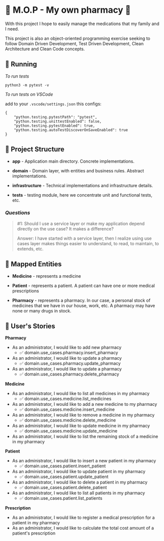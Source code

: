 # :pill: M.O.P - My own pharmacy :pill:

With this project I hope to easily manage the medications that my family and I need.

This project is also an object-oriented programming exercise seeking to follow Domain Driven Development, Test Driven
Development, Clean Architecture and Clean Code concepts.

## :pill: Running

*To run tests*

```
python3 -m pytest -v
```

*To run tests on VSCode*

add to your `.vscode/settings.json` this configs:

```
{
    "python.testing.pytestPath": "pytest",
    "python.testing.unittestEnabled": false,
    "python.testing.pytestEnabled": true,
    "python.testing.autoTestDiscoverOnSaveEnabled": true
}
```

## :pill: Project Structure

- **app** - Application main directory. Concrete implementations.

- **domain** - Domain layer, with entities and business rules. Abstract implementations.

- **infrastructure** - Technical implementations and infrastructure details.

- **tests** - testing module, here we concentrate unit and functional tests, etc.

### _Questions_

> #1: Should I use a service layer or make my
> application depend directly on the use case?
> It makes a difference?
>
> Answer: I have started with a service layer, then I realize
> using use cases layer makes things easier to understand,
> to read, to maintain, to extends, etc.

## :pill: Mapped Entities

- **Medicine** - represents a medicine

- **Patient** - represents a patient. A patient can have one or more medical prescriptions

- **Pharmacy** - represents a pharmacy. In our case, a personal stock of medicines that we have in our house, work, etc.
  A pharmacy may have none or many drugs in stock.

## :pill: User's Stories

**Pharmacy**

- As an administrator, I would like to add new pharmacy
    - :white_check_mark: domain.use_cases.pharmacy.insert_pharmacy
- As an administrator, I would like to update a pharmacy
    - :white_check_mark: domain.use_cases.pharmacy.update_pharmacy
- As an administrator, I would like to update a pharmacy
    - :white_check_mark: domain.use_cases.pharmacy.delete_pharmacy

**Medicine**

- As an administrator, I would like to list all medicines in my pharmacy
    - :white_check_mark: domain.use_cases.medicine.list_medicines
- As an administrator, I would like to add a new medicine to my pharmacy
    - :white_check_mark: domain.use_cases.medicine.insert_medicine
- As an administrator, I would like to remove a medicine in my pharmacy
    - :white_check_mark: domain.use_cases.medicine.delete_medicine
- As an administrator, I would like to update medicine in my pharmacy
    - :white_check_mark: domain.use_cases.medicine.update_medicine
- As an administrator, I would like to list the remaining stock of a medicine in my pharmacy

**Patient**

- As an administrator, I would like to insert a new patient in my pharmacy
    - :white_check_mark: domain.use_cases.patient.insert_patient
- As an administrator, I would like to update patient in my pharmacy
    - :white_check_mark: domain.use_cases.patient.update_patient
- As an administrator, I would like to delete a patient in my pharmacy
    - :white_check_mark: domain.use_cases.patient.delete_patient
- As an administrator, I would like to list all patients in my pharmacy
    - :white_check_mark: domain.use_cases.patient.list_patients

**Prescription**

- As an administrator, I would like to register a medical prescription for a patient in my pharmacy
- As an administrator, I would like to calculate the total cost amount of a patient's prescription